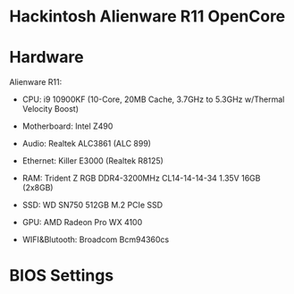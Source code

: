# Hackintosh Alienware R11 OpenCore
 
# Hardware

Alienware R11:
 -  CPU: i9 10900KF (10-Core, 20MB Cache, 3.7GHz to 5.3GHz w/Thermal Velocity Boost)
 -  Motherboard: Intel Z490
 -  Audio: Realtek ALC3861 (ALC 899)
 -  Ethernet: Killer E3000 (Realtek R8125)

- RAM: Trident Z RGB DDR4-3200MHz CL14-14-14-34 1.35V 16GB (2x8GB)
- SSD: WD SN750 512GB M.2 PCIe SSD
- GPU: AMD Radeon Pro WX 4100
- WIFI&Blutooth: Broadcom Bcm94360cs 

# BIOS Settings
